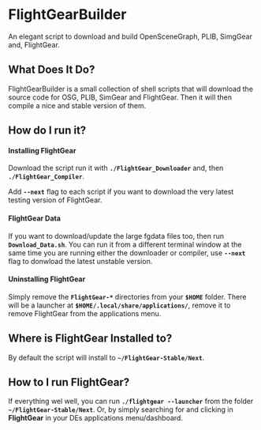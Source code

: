 # FlightGearBuilder
An elegant script to download and build OpenSceneGraph, PLIB, SimgGear and,
FlightGear.

## What Does It Do?
FlightGearBuilder is a small collection of shell scripts that will download the source code for OSG, PLIB, SimGear and FlightGear.
Then it will then compile a nice and stable version of them.

## How do I run it?

#### Installing FlightGear
Download the script run it with **`./FlightGear_Downloader`** and,
then **`./FlightGear_Compiler`**.

Add **`--next`** flag to each script if you want to download the very
latest testing version of FlightGear.

#### FlightGear Data
If you want to download/update the large fgdata files too,
then run **`Download_Data.sh`**.
You can run it from a different terminal window at the same time
you are running either the downloader or compiler, use **`--next`** flag
to donwload the latest unstable version.

#### Uninstalling FlightGear
Simply remove the **`FlightGear-*`** directories from your **`$HOME`** folder.
There will be a launcher at **`$HOME/.local/share/applications/`**, remove it to remove FlightGear from the applications menu.

## Where is FlightGear Installed to?
By default the script will install to **`~/FlightGear-Stable/Next`**.

## How to I run FlightGear?
If everything wel well, you can run **`./flightgear --launcher`** from
the folder **`~/FlightGear-Stable/Next`**.
Or, by simply searching for and clicking in **FlightGear** in your DEs applications menu/dashboard.

